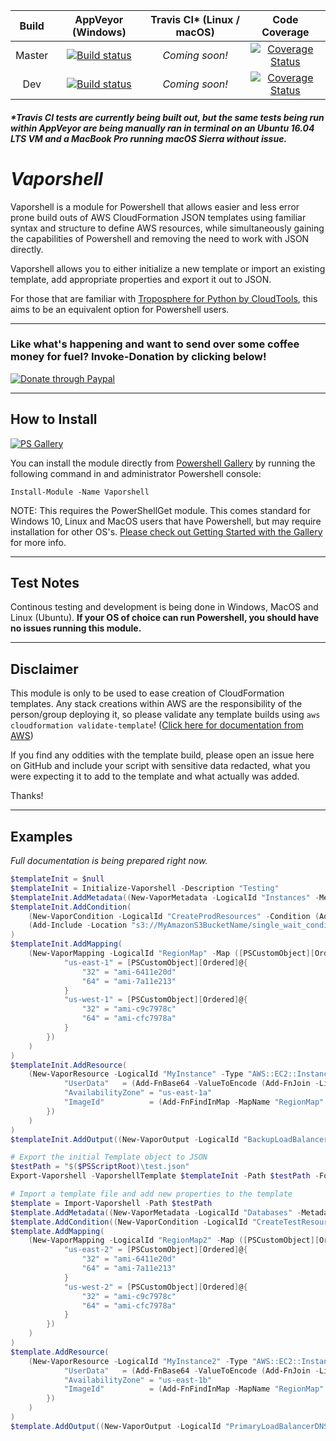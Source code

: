 | Build | AppVeyor (Windows) | Travis CI* (Linux / macOS) | Code Coverage |
|:-----:|:------------------:|:--------------------------:|:-------------:|
| Master | [![Build status](https://ci.appveyor.com/api/projects/status/8a4jsfv42tbmlym8/branch/master?svg=true)](https://ci.appveyor.com/project/nferrell/vaporshell/branch/master) |  _Coming soon!_ | [![Coverage Status](https://coveralls.io/repos/github/nferrell/Vaporshell/badge.svg?branch=dev)](https://coveralls.io/github/nferrell/Vaporshell?branch=master) |
| Dev | [![Build status](https://ci.appveyor.com/api/projects/status/8a4jsfv42tbmlym8/branch/dev?svg=true)](https://ci.appveyor.com/project/nferrell/vaporshell/branch/dev) | _Coming soon!_ | [![Coverage Status](https://coveralls.io/repos/github/nferrell/Vaporshell/badge.svg?branch=dev)](https://coveralls.io/github/nferrell/Vaporshell?branch=dev) |

##### _*Travis CI tests are currently being built out, but the same tests being run within AppVeyor are being manually ran in terminal on an Ubuntu 16.04 LTS VM and a MacBook Pro running macOS Sierra without issue._  

# *Vaporshell* 

Vaporshell is a module for Powershell that allows easier and less error prone build outs of AWS CloudFormation JSON templates using familiar syntax and structure to define AWS resources, while simultaneously gaining the capabilities of Powershell and removing the need to work with JSON directly.

Vaporshell allows you to either initialize a new template or import an existing template, add appropriate properties and export it out to JSON.

For those that are familiar with [Troposphere for Python by CloudTools](https://github.com/cloudtools/troposphere), this aims to be an equivalent option for Powershell users.

***

### Like what's happening and want to send over some coffee money for fuel? Invoke-Donation by clicking below!

[![Donate through Paypal](http://i.imgur.com/bE5YaCm.gif)](https://www.paypal.com/cgi-bin/webscr?cmd=_s-xclick&hosted_button_id=GU6CJMFGVP6ZS)

***

## How to Install

[![PS Gallery](https://img.shields.io/badge/install-PS%20Gallery-blue.svg)](https://www.powershellgallery.com/packages/Vaporshell)

You can install the module directly from [Powershell Gallery](https://www.powershellgallery.com/packages/vaporshell) by running the following command in and administrator Powershell console:

`Install-Module -Name Vaporshell`

NOTE: This requires the PowerShellGet module. This comes standard for Windows 10, Linux and MacOS users that have Powershell, but may require installation for other OS's. [Please check out Getting Started with the Gallery](https://www.powershellgallery.com/) for more info. 

***

## Test Notes

Continous testing and development is being done in Windows, MacOS and Linux (Ubuntu). **If your OS of choice can run Powershell, you should have no issues running this module.** 

***

## Disclaimer

This module is only to be used to ease creation of CloudFormation templates. Any stack creations within AWS are the responsibility of the person/group deploying it, so please validate any template builds using `aws cloudformation validate-template`! ([Click here for documentation from AWS](http://docs.aws.amazon.com/cli/latest/reference/cloudformation/validate-template.html))

If you find any oddities with the template build, please open an issue here on GitHub and include your script with sensitive data redacted, what you were expecting it to add to the template and what actually was added.

Thanks!

***

## Examples
_Full documentation is being prepared right now._

```powershell
$templateInit = $null
$templateInit = Initialize-Vaporshell -Description "Testing"
$templateInit.AddMetadata((New-VaporMetadata -LogicalId "Instances" -Metadata @{"Description" = "Information about the instances"}))
$templateInit.AddCondition(
    (New-VaporCondition -LogicalId "CreateProdResources" -Condition (Add-ConEquals -FirstValue (Add-FnRef -Ref "EnvType") -SecondValue "prod")),
    (Add-Include -Location "s3://MyAmazonS3BucketName/single_wait_condition.yaml")
)
$templateInit.AddMapping(
    (New-VaporMapping -LogicalId "RegionMap" -Map ([PSCustomObject][Ordered]@{
            "us-east-1" = [PSCustomObject][Ordered]@{
                "32" = "ami-6411e20d"
                "64" = "ami-7a11e213"
            }
            "us-west-1" = [PSCustomObject][Ordered]@{
                "32" = "ami-c9c7978c"
                "64" = "ami-cfc7978a"
            }
        })
    )
)
$templateInit.AddResource(
    (New-VaporResource -LogicalId "MyInstance" -Type "AWS::EC2::Instance" -Properties ([PSCustomObject][Ordered]@{
            "UserData"   = (Add-FnBase64 -ValueToEncode (Add-FnJoin -ListOfValues "Queue=",(Add-FnRef -Ref "MyQueue")))
            "AvailabilityZone" = "us-east-1a"
            "ImageId"          = (Add-FnFindInMap -MapName "RegionMap" -TopLevelKey "$_AWSRegion" -SecondLevelKey "32")
        })
    )
)
$templateInit.AddOutput((New-VaporOutput -LogicalId "BackupLoadBalancerDNSName" -Description "The DNSName of the backup load balancer" -Value (Add-FnGetAtt -LogicalNameOfResource "BackupLoadBalancer" -AttributeName "DNSName") -Condition "CreateProdResources"))

# Export the initial Template object to JSON
$testPath = "$($PSScriptRoot)\test.json"
Export-Vaporshell -VaporshellTemplate $templateInit -Path $testPath -Force

# Import a template file and add new properties to the template
$template = Import-Vaporshell -Path $testPath
$template.AddMetadata((New-VaporMetadata -LogicalId "Databases" -Metadata @{"Description" = "Information about the Databases"}))
$template.AddCondition((New-VaporCondition -LogicalId "CreateTestResources" -Condition (Add-ConEquals -FirstValue (Add-FnRef -Ref "EnvType") -SecondValue "test")))
$template.AddMapping(
    (New-VaporMapping -LogicalId "RegionMap2" -Map ([PSCustomObject][Ordered]@{
            "us-east-2" = [PSCustomObject][Ordered]@{
                "32" = "ami-6411e20d"
                "64" = "ami-7a11e213"
            }
            "us-west-2" = [PSCustomObject][Ordered]@{
                "32" = "ami-c9c7978c"
                "64" = "ami-cfc7978a"
            }
        })
    )
)
$template.AddResource(
    (New-VaporResource -LogicalId "MyInstance2" -Type "AWS::EC2::Instance" -Properties ([PSCustomObject][Ordered]@{
            "UserData"   = (Add-FnBase64 -ValueToEncode (Add-FnJoin -ListOfValues "Queue=",(Add-FnRef -Ref "MyQueue")))
            "AvailabilityZone" = "us-east-1b"
            "ImageId"          = (Add-FnFindInMap -MapName "RegionMap" -TopLevelKey "$_AWSRegion" -SecondLevelKey "32")
        })
    )
)
$template.AddOutput((New-VaporOutput -LogicalId "PrimaryLoadBalancerDNSName" -Description "The DNSName of the primary load balancer" -Value (Add-FnGetAtt -LogicalNameOfResource "PrimaryLoadBalancer" -AttributeName "DNSName") -Condition "CreateTestResources"))
```
